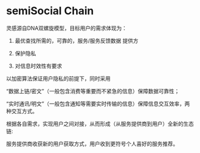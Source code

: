 # semiSocial Chain

灵感源自DNA双螺旋模型，目标用户的需求体现为：

1. 最优查找所需的，可靠的，服务/服务反馈数据 提供方

2. 保护隐私

3. 对信息时效性有要求

以加密算法保证用户隐私的前提下，同时采用

“数据上链/密文”（一般包含消费等重要而不紧急的信息）保障数据可靠性；

“实时通讯/明文”（一般包含通知等需要实时传输的信息）保障信息交互效率，两种交互方式。

根据各自需求，实现用户之间对接，从而形成（从服务提供商到用户）全新的生态链: 

服务提供商收获新的用户获取方式，用户收到更符号个人喜好的服务推荐。